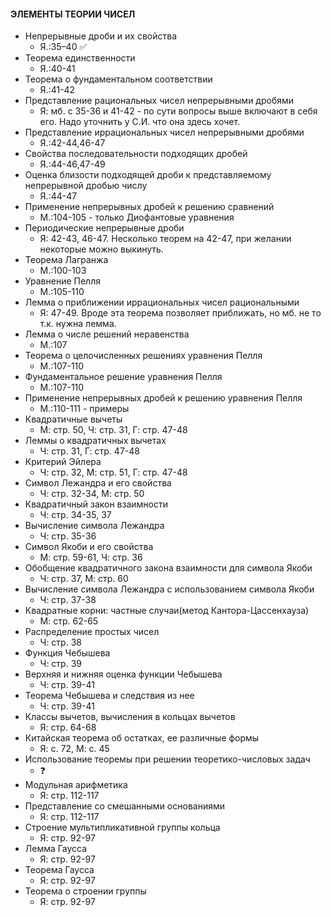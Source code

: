 #### ЭЛЕМЕНТЫ ТЕОРИИ ЧИСЕЛ

- Непрерывные дроби и их свойства
	* Я.:35–40 :white_check_mark:
- Теорема единственности
	* Я.:40-41
- Теорема о фундаментальном соответствии
	* Я.:41-42
- Представление рациональных чисел непрерывными дробями
	* Я: мб. с 35-36 и 41-42 - по сути вопросы выше включают в себя его. Надо уточнить у С.И. что она здесь хочет.
- Представление иррациональных чисел непрерывными дробями
	* Я.:42-44,46-47
- Свойства последовательности подходящих дробей
	* Я.:44-46,47-49
- Оценка близости подходящей дроби к представляемому непрерывной дробью числу
	* Я.:44-47
- Применение непрерывных дробей к решению сравнений
	* М.:104-105 - только Диофантовые уравнения
- Периодические непрерывные дроби
	* Я: 42-43, 46-47. Несколько теорем на 42-47, при желании некоторые можно выкинуть.
- Теорема Лагранжа
	* М.:100-103
- Уравнение Пелля
	* М.:105-110
- Лемма о приближении иррациональных чисел рациональными
	* Я: 47-49. Вроде эта теорема позволяет приближать, но мб. не то т.к. нужна лемма.
- Лемма о числе решений неравенства
	* М.:107
- Теорема о целочисленных решениях уравнения Пелля
	* М.:107-110
- Фундаментальное решение уравнения Пелля
	* М.:107-110
- Применение непрерывных дробей к решению уравнения Пелля
	* М.:110-111 - примеры
- Квадратичные вычеты
	* М: стр. 50, Ч: стр. 31, Г: стр. 47-48
- Леммы о квадратичных вычетах
	* Ч: стр. 31, Г: стр. 47-48
- Критерий Эйлера
	* Ч: стр. 32, М: стр. 51, Г: стр. 47-48
- Символ Лежандра и его свойства
	* Ч: стр. 32-34, М: стр. 50
- Квадратичный закон взаимности
	* Ч: стр. 34-35, 37
- Вычисление символа Лежандра
	* Ч: стр. 35-36
- Символ Якоби и его свойства
	* М: стр. 59-61, Ч: стр. 36
- Обобщение квадратичного закона взаимности для символа Якоби
	* Ч: стр. 37, М: стр. 60
- Вычисление символа Лежандра с использованием символа Якоби
	* Ч: стр. 37-38
- Квадратные корни: частные случаи(метод Кантора-Цассенхауза)
	* М: стр. 62-65
- Распределение простых чисел
	* Ч: стр. 38
- Функция Чебышева
	* Ч: стр. 39
- Верхняя и нижняя оценка функции Чебышева
	* Ч: стр. 39-41
- Теорема Чебышева и следствия из нее
	* Ч: стр. 39-41
- Классы вычетов, вычисления в кольцах вычетов
	* Я: стр. 64-68
- Китайская теорема об остатках, ее различные формы
	* Я: с. 72, М: с. 45
- Использование теоремы при решении теоретико-числовых задач
	* :question:
- Модульная арифметика
	* Я: стр. 112-117
- Представление со смешанными основаниями
	* Я: стр. 112-117
- Строение мультипликативной группы кольца
	* Я: стр. 92-97
- Лемма Гаусса
	* Я: стр. 92-97
- Теорема Гаусса
	* Я: стр. 92-97
- Теорема о строении группы
	* Я: стр. 92-97
